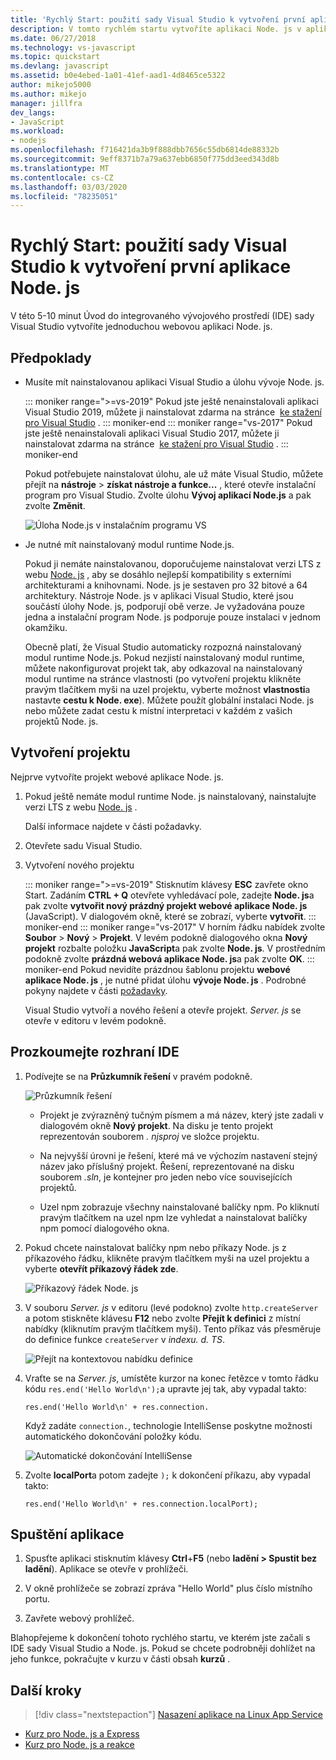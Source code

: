 ```yaml
---
title: 'Rychlý Start: použití sady Visual Studio k vytvoření první aplikace Node. js'
description: V tomto rychlém startu vytvoříte aplikaci Node. js v aplikaci Visual Studio.
ms.date: 06/27/2018
ms.technology: vs-javascript
ms.topic: quickstart
ms.devlang: javascript
ms.assetid: b0e4ebed-1a01-41ef-aad1-4d8465ce5322
author: mikejo5000
ms.author: mikejo
manager: jillfra
dev_langs:
- JavaScript
ms.workload:
- nodejs
ms.openlocfilehash: f716421da3b9f888dbb7656c55db6814de88332b
ms.sourcegitcommit: 9eff8371b7a79a637ebb6850f775dd3eed343d8b
ms.translationtype: MT
ms.contentlocale: cs-CZ
ms.lasthandoff: 03/03/2020
ms.locfileid: "78235051"
---
```

# <a name="quickstart-use-visual-studio-to-create-your-first-nodejs-app"></a>Rychlý Start: použití sady Visual Studio k vytvoření první aplikace Node. js

V této 5-10 minut Úvod do integrovaného vývojového prostředí (IDE) sady Visual Studio vytvoříte jednoduchou webovou aplikaci Node. js.

## <a name="prerequisites"></a>Předpoklady

* Musíte mít nainstalovanou aplikaci Visual Studio a úlohu vývoje Node. js.

    ::: moniker range=">=vs-2019"
    Pokud jste ještě nenainstalovali aplikaci Visual Studio 2019, můžete ji nainstalovat zdarma na stránce  [ke stažení pro Visual Studio](https://visualstudio.microsoft.com/downloads) .
    ::: moniker-end
    ::: moniker range="vs-2017"
    Pokud jste ještě nenainstalovali aplikaci Visual Studio 2017, můžete ji nainstalovat zdarma na stránce  [ke stažení pro Visual Studio](https://visualstudio.microsoft.com/vs/older-downloads/?utm_medium=microsoft&utm_source=docs.microsoft.com&utm_campaign=vs+2017+download) .
    ::: moniker-end

    Pokud potřebujete nainstalovat úlohu, ale už máte Visual Studio, můžete přejít na **nástroje** > **získat nástroje a funkce...** , které otevře instalační program pro Visual Studio. Zvolte úlohu **Vývoj aplikací Node.js** a pak zvolte **Změnit**.

    ![Úloha Node.js v instalačním programu VS](../ide/media/quickstart-nodejs-workload.png)

* Je nutné mít nainstalovaný modul runtime Node.js.

    Pokud ji nemáte nainstalovanou, doporučujeme nainstalovat verzi LTS z webu [Node. js](https://nodejs.org/en/download/) , aby se dosáhlo nejlepší kompatibility s externími architekturami a knihovnami. Node. js je sestaven pro 32 bitové a 64 architektury. Nástroje Node. js v aplikaci Visual Studio, které jsou součástí úlohy Node. js, podporují obě verze. Je vyžadována pouze jedna a instalační program Node. js podporuje pouze instalaci v jednom okamžiku.
    
    Obecně platí, že Visual Studio automaticky rozpozná nainstalovaný modul runtime Node.js. Pokud nezjistí nainstalovaný modul runtime, můžete nakonfigurovat projekt tak, aby odkazoval na nainstalovaný modul runtime na stránce vlastnosti (po vytvoření projektu klikněte pravým tlačítkem myši na uzel projektu, vyberte možnost **vlastnosti**a nastavte **cestu k Node. exe**). Můžete použít globální instalaci Node. js nebo můžete zadat cestu k místní interpretaci v každém z vašich projektů Node. js. 

## <a name="create-a-project"></a>Vytvoření projektu

Nejprve vytvoříte projekt webové aplikace Node. js.

1. Pokud ještě nemáte modul runtime Node. js nainstalovaný, nainstalujte verzi LTS z webu [Node. js](https://nodejs.org/en/download/) .

    Další informace najdete v části požadavky.

1. Otevřete sadu Visual Studio.

1. Vytvoření nového projektu

    ::: moniker range=">=vs-2019"
    Stisknutím klávesy **ESC** zavřete okno Start. Zadáním **CTRL + Q** otevřete vyhledávací pole, zadejte **Node. js**a pak zvolte **vytvořit nový prázdný projekt webové aplikace Node. js** (JavaScript). V dialogovém okně, které se zobrazí, vyberte **vytvořit**.
    ::: moniker-end
    ::: moniker range="vs-2017"
    V horním řádku nabídek zvolte **Soubor** > **Nový** > **Projekt**. V levém podokně dialogového okna **Nový projekt** rozbalte položku **JavaScript**a pak zvolte **Node. js**. V prostředním podokně zvolte **prázdná webová aplikace Node. js**a pak zvolte **OK**.
    ::: moniker-end
    Pokud nevidíte prázdnou šablonu projektu **webové aplikace Node. js** , je nutné přidat úlohu **vývoje Node. js** . Podrobné pokyny najdete v části [požadavky](#prerequisites).

    Visual Studio vytvoří a nového řešení a otevře projekt. *Server. js* se otevře v editoru v levém podokně.

## <a name="explore-the-ide"></a>Prozkoumejte rozhraní IDE

1. Podívejte se na **Průzkumník řešení** v pravém podokně.

   ![Průzkumník řešení](../ide/media/quickstart-nodejs-solution-explorer.png)

   - Projekt je zvýrazněný tučným písmem a má název, který jste zadali v dialogovém okně **Nový projekt**. Na disku je tento projekt reprezentován souborem *. njsproj* ve složce projektu.

   - Na nejvyšší úrovni je řešení, které má ve výchozím nastavení stejný název jako příslušný projekt. Řešení, reprezentované na disku souborem *.sln*, je kontejner pro jeden nebo více souvisejících projektů.

   - Uzel npm zobrazuje všechny nainstalované balíčky npm. Po kliknutí pravým tlačítkem na uzel npm lze vyhledat a nainstalovat balíčky npm pomocí dialogového okna.

1. Pokud chcete nainstalovat balíčky npm nebo příkazy Node. js z příkazového řádku, klikněte pravým tlačítkem myši na uzel projektu a vyberte **otevřít příkazový řádek zde**.

   ![Příkazový řádek Node. js](../ide/media/quickstart-nodejs-command-prompt.png)

1. V souboru *Server. js* v editoru (levé podokno) zvolte `http.createServer` a potom stiskněte klávesu **F12** nebo zvolte **Přejít k definici** z místní nabídky (kliknutím pravým tlačítkem myši). Tento příkaz vás přesměruje do definice funkce `createServer` v *indexu. d. TS*.

   ![Přejít na kontextovou nabídku definice](../ide/media/quickstart-nodejs-gotodefinition.png)

1. Vraťte se na *Server. js*, umístěte kurzor na konec řetězce v tomto řádku kódu `res.end('Hello World\n');`a upravte jej tak, aby vypadal takto:

    `res.end('Hello World\n' + res.connection.`

    Když zadáte `connection.`, technologie IntelliSense poskytne možnosti automatického dokončování položky kódu.

   ![Automatické dokončování IntelliSense](../ide/media/quickstart-nodejs-intellisense.png)

1. Zvolte **localPort**a potom zadejte `);` k dokončení příkazu, aby vypadal takto:

    `res.end('Hello World\n' + res.connection.localPort);`

## <a name="run-the-application"></a>Spuštění aplikace

1. Spusťte aplikaci stisknutím klávesy **Ctrl**+**F5** (nebo **ladění > Spustit bez ladění**). Aplikace se otevře v prohlížeči.

1. V okně prohlížeče se zobrazí zpráva "Hello World" plus číslo místního portu.

1. Zavřete webový prohlížeč.

Blahopřejeme k dokončení tohoto rychlého startu, ve kterém jste začali s IDE sady Visual Studio a Node. js. Pokud se chcete podrobněji dohlížet na jeho funkce, pokračujte v kurzu v části obsah **kurzů** .

## <a name="next-steps"></a>Další kroky

> [!div class="nextstepaction"]
> [Nasazení aplikace na Linux App Service](../javascript/publish-nodejs-app-azure.md)

- [Kurz pro Node. js a Express](../javascript/tutorial-nodejs.md)
- [Kurz pro Node. js a reakce](../javascript/tutorial-nodejs-with-react-and-jsx.md)